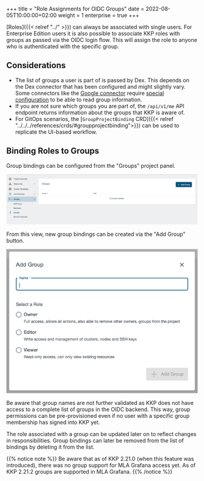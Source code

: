 +++
title = "Role Assignments for OIDC Groups"
date = 2022-08-05T10:00:00+02:00
weight = 1
enterprise = true
+++

[Roles]({{< relref "../" >}}) can always be associated with single users. For Enterprise Edition users it is also possible to associate KKP roles with groups as passed via the OIDC login flow. This will assign the role to anyone who is authenticated with the specific group.

## Considerations

- The list of groups a user is part of is passed by Dex. This depends on the Dex connector that has been configured and might slightly vary. Some connectors like the [Google connector](https://dexidp.io/docs/connectors/google/) require [special configuration](https://dexidp.io/docs/connectors/google/#fetching-groups-from-google) to be able to read group information.
- If you are not sure which groups you are part of, the `/api/v1/me` API endpoint returns information about the groups that KKP is aware of.
- For GitOps scenarios, the [`GroupProjectBinding` CRD]({{< relref "../../../references/crds/#groupprojectbinding">}}) can be used to replicate the UI-based workflow.

## Binding Roles to Groups

Group bindings can be configured from the "Groups" project panel.

![Group Bindings Overview](group-rbac-view.png)

From this view, new group bindings can be created via the "Add Group" button.

![Group Binding Wizard](group-rbac-add.png)

Be aware that group names are not further validated as KKP does not have access to a complete list of groups in the OIDC backend. This way, group permissions can be pre-provisioned even if no user with a specific group membership has signed into KKP yet.

The role associated with a group can be updated later on to reflect changes in responsibilities. Group bindings can later be removed from the list of bindings by deleting it from the list.

{{% notice note %}}
Be aware that as of KKP 2.21.0 (when this feature was introduced), there was no group support for MLA Grafana access yet. As of
KKP 2.21.2 groups are supported in MLA Grafana.
{{% /notice %}}
